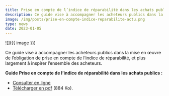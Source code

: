```yaml
---
title: Prise en compte de l’indice de réparabilité dans les achats publics
description: Ce guide vise à accompagner les acheteurs publics dans la mise en œuvre de l’obligation de prise en compte de l’indice de réparabilité, et plus largement à inspirer l’ensemble des acheteurs.
image: /img/posts/prise-en-compte-indice-reparabilite-actu.png
type: news
date: 2023-01-05
---
```


![]({{ image }})

Ce guide vise à accompagner les acheteurs publics dans la mise en œuvre de l’obligation de prise en compte de l’indice de réparabilité, et plus largement à inspirer l’ensemble des acheteurs.

**Guide Prise en compte de l’indice de réparabilité dans les achats publics :**

* [Consulter en ligne](/publications/guide-achat-indice-reparabilite/)
* [Télécharger en pdf](https://www.ecologie.gouv.fr/sites/default/files/Guide%20IR%20Achat%20durable%202022.pdf) (884 Ko).
